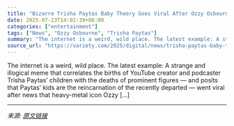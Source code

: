 ```yaml
---
title: "Bizarre Trisha Paytas Baby Theory Goes Viral After Ozzy Osbourne’s Death"
date: 2025-07-23T14:02:39+08:00
categories: ["entertainment"]
tags: ["News", "Ozzy Osbourne", "Trisha Paytas"]
summary: "The internet is a weird, wild place. The latest example: A strange and illogical meme that correlates the births of YouTube creator and podcaster Trisha Paytas&#8217; children with the deaths of promi"
source_url: "https://variety.com/2025/digital/news/trisha-paytas-baby-theory-ozzy-osbournes-death-1236467815/"
---
```


The internet is a weird, wild place. The latest example: A strange and illogical meme that correlates the births of YouTube creator and podcaster Trisha Paytas&#8217; children with the deaths of prominent figures &#8212; and posits that Paytas&#8217; kids are the reincarnation of the recently departed &#8212; went viral after news that heavy-metal icon Ozzy [&#8230;]

---

*来源: [原文链接](https://variety.com/2025/digital/news/trisha-paytas-baby-theory-ozzy-osbournes-death-1236467815/)*

